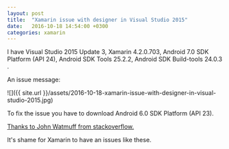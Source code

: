 ```yaml
---
layout: post
title:  "Xamarin issue with designer in Visual Studio 2015"
date:   2016-10-18 14:54:00 +0300
categories: xamarin
---
```


I have Visual Studio 2015 Update 3, Xamarin 4.2.0.703, Android 7.0 SDK Platform (API 24), Android SDK Tools 25.2.2, Android SDK Build-tools 24.0.3 .

An issue message:

![]({{ site.url }}/assets/2016-10-18-xamarin-issue-with-designer-in-visual-studio-2015.jpg)

To fix the issue you have to download Android 6.0 SDK Platform (API 23).

[Thanks to John Watmuff from stackoverflow.](http://stackoverflow.com/a/40077831/3001953)

It's shame for Xamarin to have an issues like these.
